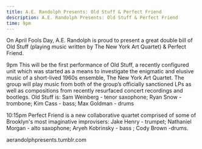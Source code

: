 ```yaml
---
title: A.E. Randolph Presents: Old Stuff & Perfect Friend
description: A.E. Randolph Presents: Old Stuff & Perfect Friend
time: 9pm
---
```

On April Fools Day, A.E. Randolph is proud to present a great double bill of Old Stuff (playing music written by The New York Art Quartet) & Perfect Friend. 

9pm
This will be the first performance of Old Stuff, a recently configured unit which was started as a means to investigate the enigmatic and elusive music of a short-lived 1960s ensemble, The New York Art Quartet. The group will play music from both of the group’s officially sanctioned LPs as well as compositions from recently resurfaced concert recordings and bootlegs. Old Stuff is: Sam Weinberg - tenor saxophone; Ryan Snow - trombone; Kim Cass - bass; Max Goldman - drums

10:15pm
Perfect Friend is a new collaborative quartet comprised of some of Brooklyn's most imaginative improvisers: Jake Henry - trumpet; Nathaniel Morgan - alto saxophone; Aryeh Kobrinsky - bass ; Cody Brown -drums.

aerandolphpresents.tumblr.com